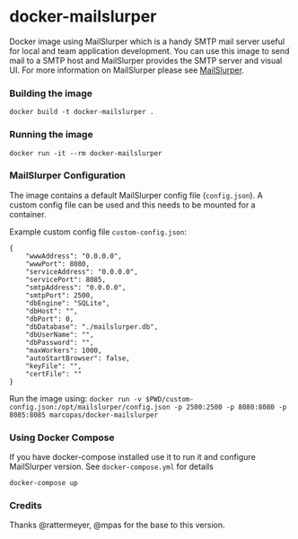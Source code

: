 # docker-mailslurper

Docker image using MailSlurper which is a handy SMTP mail server useful for local and team application development. 
You can use this image to send mail to a SMTP host and MailSlurper provides the SMTP server and visual UI. 
For more information on MailSlurper please see [MailSlurper](http://http://mailslurper.com/).

### Building the image
`docker build -t docker-mailslurper .`

### Running the image
`docker run -it --rm docker-mailslurper`
 
### MailSlurper Configuration
The image contains a default MailSlurper config file (`config.json`). A custom config file can be used and this needs to be mounted for a container.

Example custom config file `custom-config.json`:
```
{
    "wwwAddress": "0.0.0.0",
    "wwwPort": 8080,
    "serviceAddress": "0.0.0.0",
    "servicePort": 8085,
    "smtpAddress": "0.0.0.0",
    "smtpPort": 2500,
    "dbEngine": "SQLite",
    "dbHost": "",
    "dbPort": 0,
    "dbDatabase": "./mailslurper.db",
    "dbUserName": "",
    "dbPassword": "",
    "maxWorkers": 1000,
    "autoStartBrowser": false,
    "keyFile": "",
    "certFile": ""
}
```

Run the image using: `docker run -v $PWD/custom-config.json:/opt/mailslurper/config.json -p 2500:2500 -p 8080:8080 -p 8085:8085 marcopas/docker-mailslurper`

### Using Docker Compose

If you have docker-compose installed use it to run it and configure MailSlurper version. See `docker-compose.yml` for
details

`docker-compose up`

### Credits

Thanks @rattermeyer, @mpas for the base to this version.
